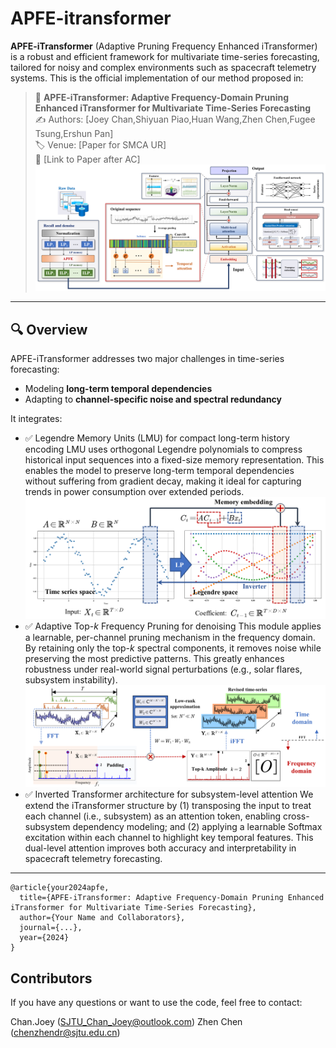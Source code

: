 # APFE-itransformer

**APFE-iTransformer** (Adaptive Pruning Frequency Enhanced iTransformer) is a robust and efficient framework for multivariate time-series forecasting, tailored for noisy and complex environments such as spacecraft telemetry systems. This is the official implementation of our method proposed in:

> 📄 **APFE-iTransformer: Adaptive Frequency-Domain Pruning Enhanced iTransformer for Multivariate Time-Series Forecasting**  
> ✍️ Authors: [Joey Chan,Shiyuan Piao,Huan Wang,Zhen Chen,Fugee Tsung,Ershun Pan]  
> 🏷️ Venue: [Paper for SMCA UR]  
> 📎 [Link to Paper after AC]
![image](https://github.com/sjtu-chan-joey/APFE-itransformer/blob/main/figs/itrans.png)

---

## 🔍 Overview

APFE-iTransformer addresses two major challenges in time-series forecasting:

- Modeling **long-term temporal dependencies**
- Adapting to **channel-specific noise and spectral redundancy**

It integrates:
- ✅ Legendre Memory Units (LMU) for compact long-term history encoding
  LMU uses orthogonal Legendre polynomials to compress historical input sequences into a fixed-size memory representation.
  This enables the model to preserve long-term temporal dependencies without suffering from gradient decay, making it ideal for capturing trends in power consumption over extended periods.
  ![image](https://github.com/sjtu-chan-joey/APFE-itransformer/blob/main/figs/Legendre.png)
- ✅ Adaptive Top-$k$ Frequency Pruning for denoising
  This module applies a learnable, per-channel pruning mechanism in the frequency domain.
  By retaining only the top-$k$ spectral components, it removes noise while preserving the most predictive patterns.
  This greatly enhances robustness under real-world signal perturbations (e.g., solar flares, subsystem instability).
  ![image](https://github.com/sjtu-chan-joey/APFE-itransformer/blob/main/figs/AFPE.png)
- ✅ Inverted Transformer architecture for subsystem-level attention
We extend the iTransformer structure by (1) transposing the input to treat each channel (i.e., subsystem) as an attention token, enabling cross-subsystem dependency modeling;
and (2) applying a learnable Softmax excitation within each channel to highlight key temporal features. This dual-level attention improves both accuracy and interpretability in spacecraft telemetry forecasting.

---

```
@article{your2024apfe,
  title={APFE-iTransformer: Adaptive Frequency-Domain Pruning Enhanced iTransformer for Multivariate Time-Series Forecasting},
  author={Your Name and Collaborators},
  journal={...},
  year={2024}
}
```
## Contributors
If you have any questions or want to use the code, feel free to contact:

Chan.Joey (SJTU_Chan_Joey@outlook.com)
Zhen Chen (chenzhendr@sjtu.edu.cn)

